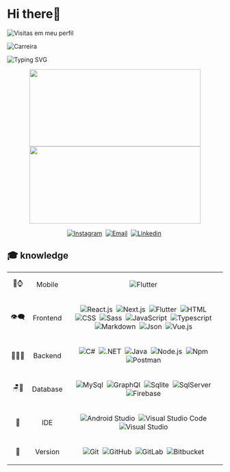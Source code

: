 # Hi there🥳

![Visitas em meu perfil](https://komarev.com/ghpvc/?username=GuilhermeZety&color=ff0000&label=Welcome+to+my+profile+you+are+visitor+nº:)

![Carreira](https://img.shields.io/badge/Career-1%20years-blue)&nbsp;

![Typing SVG](https://readme-typing-svg.herokuapp.com/?color=%23f00&width=400&height=80&size=20&multiline=true&lines=Hi,+I'm+Guilherme+Martins;Flutter+Developer;)

<div>
	<div align="center">
		<a href="https://github.com/GuilhermeZety">
			<img height="180em" width="400em" src="https://github-readme-stats.vercel.app/api?username=GuilhermeZety&show_icons=true&theme=dracula&include_all_commits=true&count_private=true"/>
			<img height="180em" width="400em" src="https://github-readme-stats.vercel.app/api/top-langs/?username=GuilhermeZety&layout=compact&langs_count=7&theme=dracula"/>
		</a>
 	</div>
</div>

<center>

[![Instagram](https://img.shields.io/badge/-Instagram-ff0000?style=flat&logo=instagram&logoColor=white)](https://www.instagram.com/guilherme_zety/)&nbsp;
[![Email](https://img.shields.io/badge/-Email-green?style=flat&logo=gmail&logoColor=white)](mailto:guilherme.zety@outlook.com)&nbsp;
[![Linkedin](https://img.shields.io/badge/-Linkedin-blue?style=flat&logo=linkedin&logoColor=white)](https://www.linkedin.com/in/guilherme-m-l-martins/)&nbsp;

</center>
 
 
 
## 🎓 knowledge 
<table> 
<tbody style="text-align:center">

<tr>


<td>📲⌚</td>
<td>Mobile</td>
<td>

![Flutter](https://img.shields.io/badge/-Flutter-black?style=flat&logo=flutter)&nbsp;

</td>

</tr>

<tr>
<td>👁‍🗨</td>
<td>Frontend</td>
<td>

![React.js](https://img.shields.io/badge/-React-black?style=flat&logo=react)&nbsp;
![Next.js](https://img.shields.io/badge/-Next-black?style=flat&logo=next.js)&nbsp;
![Flutter](https://img.shields.io/badge/-Flutter-black?style=flat&logo=flutter)&nbsp;
![HTML](https://img.shields.io/badge/-HTML-black?style=flat&logo=HTML5)&nbsp;
![CSS](https://img.shields.io/badge/-CSS-black?style=flat&logo=CSS3&logoColor=1572B6)&nbsp;
![Sass](https://img.shields.io/badge/-Sass-black?style=flat&logo=sass)&nbsp;
![JavaScript](https://img.shields.io/badge/-JavaScript-black?style=flat&logo=javascript)&nbsp;
![Typescript](https://img.shields.io/badge/-Typescript-black?style=flat&logo=typescript)&nbsp;
![Markdown](https://img.shields.io/badge/-Markdown-black?style=flat&logo=markdown)&nbsp;
![Json](https://img.shields.io/badge/-Json-black?style=flat&logo=json)&nbsp;
![Vue.js](https://img.shields.io/badge/-Vue.js-black?style=flat&logo=vue.js)&nbsp;

</td>

</tr>



<tr>
<td >👨🏻‍💻</td>
<td>Backend</td>
<td>

![C#](https://img.shields.io/badge/-C%23-black?style=flat&logo=C+sharp&logoColor=white)&nbsp;
![.NET](https://img.shields.io/badge/-.NET-black?style=flat&logo=.NET)&nbsp;
![Java](https://img.shields.io/badge/-Java-black?style=flat&logo=Java)&nbsp;
![Node.js](https://img.shields.io/badge/-Node.js-black?style=flat&logo=node.js)&nbsp;
![Npm](https://img.shields.io/badge/-Npm-black?style=flat&logo=npm)&nbsp;
![Postman](https://img.shields.io/badge/-Postman-black?style=flat&logo=postman)&nbsp;

</td>
</tr>


<tr>

<td >🪑🎲</td>
<td >Database</td>
<td>

![MySql](https://img.shields.io/badge/-MySql-black?style=flat&logo=mysql)&nbsp;
![GraphQl](https://img.shields.io/badge/-GraphQl-black?style=flat&logo=graphql)&nbsp;
![Sqlite](https://img.shields.io/badge/-Sqlite-black?style=flat&logo=sqlite)&nbsp;
![SqlServer](https://img.shields.io/badge/-SqlServer-black?style=flat&logo=microsoft-Sql-Server)&nbsp;
![Firebase](https://img.shields.io/badge/-Firebase-black?style=flat&logo=firebase)&nbsp;

</td>
</tr>

<tr>

<td>🔧</td>
<td>IDE</td>
<td>

![Android Studio](https://img.shields.io/badge/-Android%20Studio-black?style=flat&logo=Android+Studio&logoColor=green)&nbsp;
![Visual Studio Code](https://img.shields.io/badge/-Visual%20Studio%20Code-black?style=flat&logo=visual-studio-code&logoColor=007ACC)&nbsp;
![Visual Studio](https://img.shields.io/badge/-Visual%20Studio-black?style=flat&logo=visual-studio&logoColor=purple)&nbsp;

</td>
</tr>

<tr>

<td>💾</td>
<td>Version</td>
<td>

![Git](https://img.shields.io/badge/-Git-black?style=flat&logo=git)&nbsp;
![GitHub](https://img.shields.io/badge/-GitHub-black?style=flat&logo=github)&nbsp;
![GitLab](https://img.shields.io/badge/-Git%20Lab-black?style=flat&logo=gitlab)&nbsp;
![Bitbucket](https://img.shields.io/badge/-Bitbucket-black?style=flat&logo=bitbucket)&nbsp;

</td>
</tr>

</tbody>
</table>
